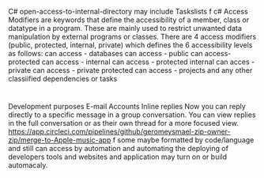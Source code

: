 C# open-access-to-internal-directory
may include Taskslists 
f
c# Access Modifiers are keywords that define the accessibility of a member, class or datatype in a program. These are mainly used to restrict unwanted data manipulation by external programs or classes. There are 4 access modifiers (public, protected, internal, private) which defines the 6 accessibility levels as follows:
can access - databases
can access - public
can access- protected
can access - internal
can access - protected internal
can acces - private
can access - private protected
can access - projects
and any other classiified dependencies or tasks
#
Development purposes 
E-mail Accounts Inline replies
Now you can reply directly to a specific message in a group conversation. You can view replies in the full conversation or as their own thread for a more focused view.
https://app.circleci.com/pipelines/github/geromeysmael-zip-owner-zip/merge-to-Apple-music-app
f
some maybe formatted by code/language and still can access by automation and automating the deploying of developers tools and websites and application may turn on or build automacaly.

